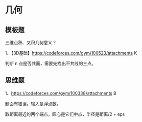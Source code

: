 # 几何

## 模板题

三维点积、叉积几何意义？

1、【3D基础】<https://codeforces.com/gym/100523/attachments> K

判断 n 点是否共面，需要先找出不共线的三点。

## 思维题

1、<https://codeforces.com/gym/100338/attachments> B

题面有错误，输入是浮点数。

取距离最近的两个端点，圆心是它们中点，半径是距离/2 + eps